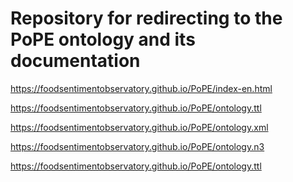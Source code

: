 
Repository for redirecting to the PoPE ontology and its documentation
===================

https://foodsentimentobservatory.github.io/PoPE/index-en.html

https://foodsentimentobservatory.github.io/PoPE/ontology.ttl 

https://foodsentimentobservatory.github.io/PoPE/ontology.xml

https://foodsentimentobservatory.github.io/PoPE/ontology.n3 

https://foodsentimentobservatory.github.io/PoPE/ontology.ttl 
